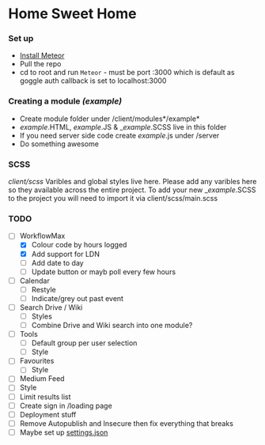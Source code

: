 # Home Sweet Home

### Set up
- [Install Meteor](https://www.meteor.com/install)
- Pull the repo
- cd to root and run `Meteor` - must be port :3000 which is default as goggle auth callback is set to localhost:3000



### Creating a module *(example)*
- Create module folder under /client/modules*/example*
- *example*.HTML, *example*.JS & _*example*.SCSS live in this folder
- If you need server side code create *example*.js under /server
- Do something awesome

### SCSS
*client/scss*
Varibles and global styles live here. Please add any varibles here so they available across the entire project.
To add your new _*example*.SCSS to the project you will need to import it via client/scss/main.scss

### TODO
- [ ] WorkflowMax
  - [x] Colour code by hours logged
  - [x] Add support for LDN
  - [ ] Add date to day
  - [ ] Update button or mayb poll every few hours
- [ ] Calendar
  - [ ] Restyle
  - [ ] Indicate/grey out past event
- [ ] Search Drive / Wiki
  - [ ] Styles
  - [ ] Combine Drive and Wiki search into one module?
- [ ] Tools
  - [ ] Default group per user selection
  - [ ] Style
- [ ] Favourites
  - [ ] Style
- [ ] Medium Feed
 - [ ] Style
 - [ ] Limit results list
- [ ] Create sign in /loading page
- [ ] Deployment stuff
 - [ ] Remove Autopublish and Insecure then fix everything that breaks
 - [ ] Maybe set up [settings.json](https://themeteorchef.com/snippets/making-use-of-settings-json/)
